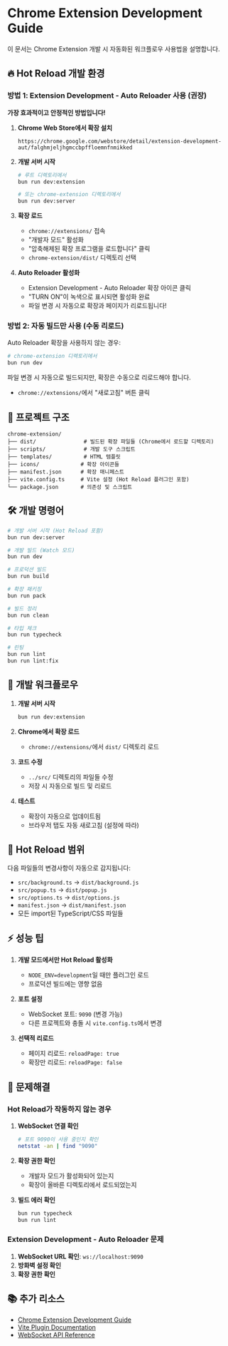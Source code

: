 # Chrome Extension Development Guide

이 문서는 Chrome Extension 개발 시 자동화된 워크플로우 사용법을 설명합니다.

## 🔥 Hot Reload 개발 환경

### 방법 1: Extension Development - Auto Reloader 사용 (권장)

**가장 효과적이고 안정적인 방법입니다!**

1. **Chrome Web Store에서 확장 설치**
   ```
   https://chrome.google.com/webstore/detail/extension-development-aut/falghmjeljhgmccbpffloemnfnmikked
   ```

2. **개발 서버 시작**
   ```bash
   # 루트 디렉토리에서
   bun run dev:extension
   
   # 또는 chrome-extension 디렉토리에서
   bun run dev:server
   ```

3. **확장 로드**
   - `chrome://extensions/` 접속
   - "개발자 모드" 활성화
   - "압축해제된 확장 프로그램을 로드합니다" 클릭
   - `chrome-extension/dist/` 디렉토리 선택

4. **Auto Reloader 활성화**
   - Extension Development - Auto Reloader 확장 아이콘 클릭
   - "TURN ON"이 녹색으로 표시되면 활성화 완료
   - 파일 변경 시 자동으로 확장과 페이지가 리로드됩니다!

### 방법 2: 자동 빌드만 사용 (수동 리로드)

Auto Reloader 확장을 사용하지 않는 경우:

```bash
# chrome-extension 디렉토리에서
bun run dev
```

파일 변경 시 자동으로 빌드되지만, 확장은 수동으로 리로드해야 합니다.
- `chrome://extensions/`에서 "새로고침" 버튼 클릭

## 📁 프로젝트 구조

```
chrome-extension/
├── dist/               # 빌드된 확장 파일들 (Chrome에서 로드할 디렉토리)
├── scripts/            # 개발 도구 스크립트
├── templates/          # HTML 템플릿
├── icons/             # 확장 아이콘들
├── manifest.json      # 확장 매니페스트
├── vite.config.ts     # Vite 설정 (Hot Reload 플러그인 포함)
└── package.json       # 의존성 및 스크립트
```

## 🛠️ 개발 명령어

```bash
# 개발 서버 시작 (Hot Reload 포함)
bun run dev:server

# 개발 빌드 (Watch 모드)
bun run dev

# 프로덕션 빌드
bun run build

# 확장 패키징
bun run pack

# 빌드 정리
bun run clean

# 타입 체크
bun run typecheck

# 린팅
bun run lint
bun run lint:fix
```

## 🔄 개발 워크플로우

1. **개발 서버 시작**
   ```bash
   bun run dev:extension
   ```

2. **Chrome에서 확장 로드**
   - `chrome://extensions/`에서 `dist/` 디렉토리 로드

3. **코드 수정**
   - `../src/` 디렉토리의 파일들 수정
   - 저장 시 자동으로 빌드 및 리로드

4. **테스트**
   - 확장이 자동으로 업데이트됨
   - 브라우저 탭도 자동 새로고침 (설정에 따라)

## 🎯 Hot Reload 범위

다음 파일들의 변경사항이 자동으로 감지됩니다:

- `src/background.ts` → `dist/background.js`
- `src/popup.ts` → `dist/popup.js`
- `src/options.ts` → `dist/options.js`
- `manifest.json` → `dist/manifest.json`
- 모든 import된 TypeScript/CSS 파일들

## ⚡ 성능 팁

1. **개발 모드에서만 Hot Reload 활성화**
   - `NODE_ENV=development`일 때만 플러그인 로드
   - 프로덕션 빌드에는 영향 없음

2. **포트 설정**
   - WebSocket 포트: `9090` (변경 가능)
   - 다른 프로젝트와 충돌 시 `vite.config.ts`에서 변경

3. **선택적 리로드**
   - 페이지 리로드: `reloadPage: true`
   - 확장만 리로드: `reloadPage: false`

## 🐛 문제해결

### Hot Reload가 작동하지 않는 경우

1. **WebSocket 연결 확인**
   ```bash
   # 포트 9090이 사용 중인지 확인
   netstat -an | find "9090"
   ```

2. **확장 권한 확인**
   - 개발자 모드가 활성화되어 있는지
   - 확장이 올바른 디렉토리에서 로드되었는지

3. **빌드 에러 확인**
   ```bash
   bun run typecheck
   bun run lint
   ```

### Extension Development - Auto Reloader 문제

1. **WebSocket URL 확인**: `ws://localhost:9090`
2. **방화벽 설정 확인**
3. **확장 권한 확인**

## 📚 추가 리소스

- [Chrome Extension Development Guide](https://developer.chrome.com/docs/extensions/)
- [Vite Plugin Documentation](https://vitejs.dev/guide/api-plugin.html)
- [WebSocket API Reference](https://developer.mozilla.org/en-US/docs/Web/API/WebSocket)